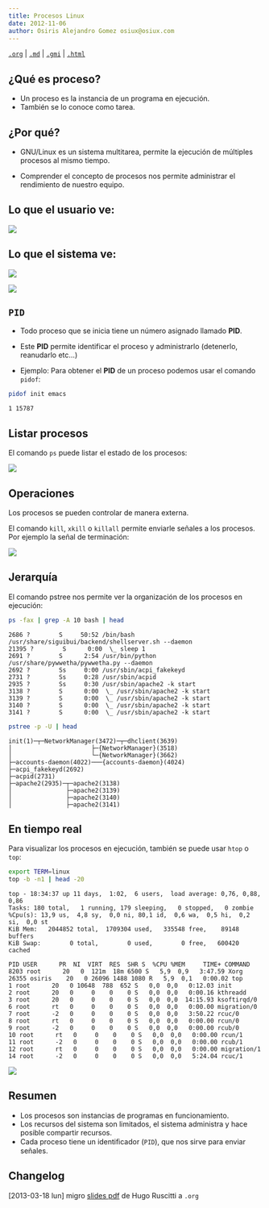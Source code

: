 ```yaml
---
title: Procesos Linux
date: 2012-11-06
author: Osiris Alejandro Gomez osiux@osiux.com
---
```


[`.org`](https://gitlab.com/osiux/osiux.gitlab.io/-/raw/master/procesos-linux.org) |
[`.md`](https://gitlab.com/osiux/osiux.gitlab.io/-/raw/master/procesos-linux.md) |
[`.gmi`](gemini://gmi.osiux.com/procesos-linux.gmi) |
[`.html`](https://osiux.gitlab.io/procesos-linux.html)

## ¿Qué es proceso?

-   Un proceso es la instancia de un programa en ejecución.
-   También se lo conoce como tarea.

## ¿Por qué?

-   GNU/Linux es un sistema multitarea, permite la ejecución de
múltiples procesos al mismo tiempo.

-   Comprender el concepto de procesos nos permite administrar el
rendimiento de nuestro equipo.

## Lo que el usuario ve:

![](img/cfp-procesos-01.png)

## Lo que el sistema ve:

![](img/cfp-procesos-03.png)

![](img/cfp-procesos-04.png)

## `PID`

-   Todo proceso que se inicia tiene un número asignado llamado **PID**.

-   Este **PID** permite identificar el proceso y administrarlo
(detenerlo, reanudarlo etc...)

-   Ejemplo: Para obtener el **PID** de un proceso podemos usar el
comando `pidof`:

``` {.bash org-language="sh" exports="both" results="output"}
pidof init emacs
```

``` {.example}
1 15787
```

## Listar procesos

El comando `ps` puede listar el estado de los procesos:

![](img/cfp-procesos-07.png)

## Operaciones

Los procesos se pueden controlar de manera externa.

El comando `kill`, `xkill` o `killall` permite enviarle señales a los
procesos. Por ejemplo la señal de terminación:

![](img/cfp-procesos-08.png)

## Jerarquía

El comando pstree nos permite ver la organización de los procesos en
ejecución:

``` {.bash org-language="sh" exports="both" results="output"}
ps -fax | grep -A 10 bash | head
```

``` {.example}
2686 ?        S     50:52 /bin/bash /usr/share/siguibui/backend/shellserver.sh --daemon
21395 ?        S      0:00  \_ sleep 1
2691 ?        S      2:54 /usr/bin/python /usr/share/pywwetha/pywwetha.py --daemon
2692 ?        Ss     0:00 /usr/sbin/acpi_fakekeyd
2731 ?        Ss     0:28 /usr/sbin/acpid
2935 ?        Ss     0:30 /usr/sbin/apache2 -k start
3138 ?        S      0:00  \_ /usr/sbin/apache2 -k start
3139 ?        S      0:00  \_ /usr/sbin/apache2 -k start
3140 ?        S      0:00  \_ /usr/sbin/apache2 -k start
3141 ?        S      0:00  \_ /usr/sbin/apache2 -k start
```

``` {.bash org-language="sh" exports="both" results="output"}
pstree -p -U | head
```

``` {.example}
init(1)─┬─NetworkManager(3472)─┬─dhclient(3639)
│                      ├─{NetworkManager}(3518)
│                      └─{NetworkManager}(3662)
├─accounts-daemon(4022)───{accounts-daemon}(4024)
├─acpi_fakekeyd(2692)
├─acpid(2731)
├─apache2(2935)─┬─apache2(3138)
│               ├─apache2(3139)
│               ├─apache2(3140)
│               ├─apache2(3141)
```

## En tiempo real

Para visualizar los procesos en ejecución, también se puede usar `htop`
o `top`:

``` {.bash org-language="sh" exports="both" results="output"}
export TERM=linux
top -b -n1 | head -20
```

``` {.example}
top - 18:34:37 up 11 days,  1:02,  6 users,  load average: 0,76, 0,88, 0,86
Tasks: 180 total,   1 running, 179 sleeping,   0 stopped,   0 zombie
%Cpu(s): 13,9 us,  4,8 sy,  0,0 ni, 80,1 id,  0,6 wa,  0,5 hi,  0,2 si,  0,0 st
KiB Mem:   2044852 total,  1709304 used,   335548 free,    89148 buffers
KiB Swap:        0 total,        0 used,        0 free,   600420 cached

PID USER      PR  NI  VIRT  RES  SHR S  %CPU %MEM     TIME+ COMMAND
8203 root      20   0  121m  18m 6500 S   5,9  0,9   3:47.59 Xorg
26355 osiris    20   0 26096 1488 1080 R   5,9  0,1   0:00.02 top
1 root      20   0 10648  788  652 S   0,0  0,0   0:12.03 init
2 root      20   0     0    0    0 S   0,0  0,0   0:00.16 kthreadd
3 root      20   0     0    0    0 S   0,0  0,0  14:15.93 ksoftirqd/0
6 root      rt   0     0    0    0 S   0,0  0,0   0:00.00 migration/0
7 root      -2   0     0    0    0 S   0,0  0,0   3:50.22 rcuc/0
8 root      rt   0     0    0    0 S   0,0  0,0   0:00.00 rcun/0
9 root      -2   0     0    0    0 S   0,0  0,0   0:00.00 rcub/0
10 root      rt   0     0    0    0 S   0,0  0,0   0:00.00 rcun/1
11 root      -2   0     0    0    0 S   0,0  0,0   0:00.00 rcub/1
12 root      rt   0     0    0    0 S   0,0  0,0   0:00.00 migration/1
14 root      -2   0     0    0    0 S   0,0  0,0   5:24.04 rcuc/1
```

![](img/cfp-procesos-11.png)

## Resumen

-   Los procesos son instancias de programas en funcionamiento.
-   Los recursos del sistema son limitados, el sistema administra y hace
posible compartir recursos.
-   Cada proceso tiene un identiﬁcador (`PID`), que nos sirve para
enviar señales.

## Changelog

\[2013-03-18 lun\] migro [slides
pdf](http://wiki.gcoop.coop/_media/apuntes:procesos.pdf) de Hugo
Ruscitti a `.org`
